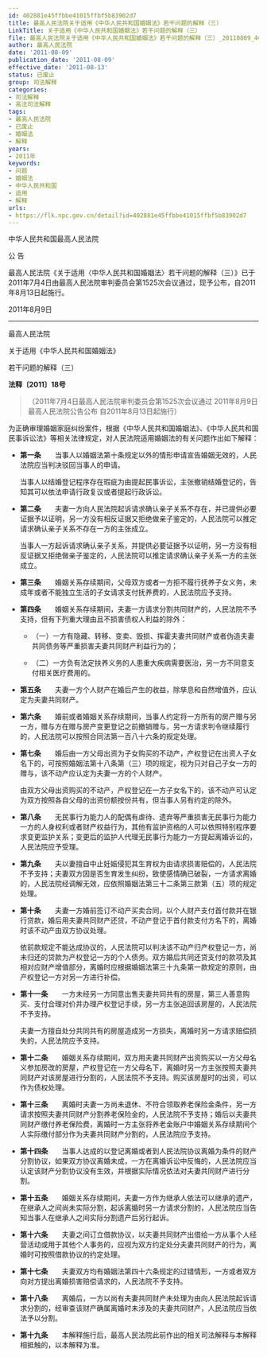 ```yaml
---
id: 402881e45ffbbe41015ffbf5b83902d7
title: 最高人民法院关于适用《中华人民共和国婚姻法》若干问题的解释（三）
LinkTitle: 关于适用《中华人民共和国婚姻法》若干问题的解释（三）
file: 最高人民法院关于适用《中华人民共和国婚姻法》若干问题的解释（三）_20110809_402881e45ffbbe41015ffbf5b83902d7.docx
author: 最高人民法院
date: '2011-08-09'
publication_date: '2011-08-09'
effective_date: '2011-08-13'
status: 已废止
group: 司法解释
categories:
- 司法解释
- 高法司法解释
tags:
- 最高人民法院
- 已废止
- 婚姻法
- 解释
years:
- 2011年
keywords:
- 问题
- 婚姻法
- 中华人民共和国
- 适用
- 解释
urls:
- https://flk.npc.gov.cn/detail?id=402881e45ffbbe41015ffbf5b83902d7
---
```


中华人民共和国最高人民法院

公 告

最高人民法院《关于适用〈中华人民共和国婚姻法〉若干问题的解释（三）》已于2011年7月4日由最高人民法院审判委员会第1525次会议通过，现予公布，自2011年8月13日起施行。

2011年8月9日

---

最高人民法院

关于适用《中华人民共和国婚姻法》

若干问题的解释（三）

**法释〔2011〕18号**

> （2011年7月4日最高人民法院审判委员会第1525次会议通过 2011年8月9日最高人民法院公告公布 自2011年8月13日起施行）

为正确审理婚姻家庭纠纷案件，根据《中华人民共和国婚姻法》、《中华人民共和国民事诉讼法》等相关法律规定，对人民法院适用婚姻法的有关问题作出如下解释：

- **第一条**　　当事人以婚姻法第十条规定以外的情形申请宣告婚姻无效的，人民法院应当判决驳回当事人的申请。

  当事人以结婚登记程序存在瑕疵为由提起民事诉讼，主张撤销结婚登记的，告知其可以依法申请行政复议或者提起行政诉讼。

- **第二条**　　夫妻一方向人民法院起诉请求确认亲子关系不存在，并已提供必要证据予以证明，另一方没有相反证据又拒绝做亲子鉴定的，人民法院可以推定请求确认亲子关系不存在一方的主张成立。

  当事人一方起诉请求确认亲子关系，并提供必要证据予以证明，另一方没有相反证据又拒绝做亲子鉴定的，人民法院可以推定请求确认亲子关系一方的主张成立。

- **第三条**　　婚姻关系存续期间，父母双方或者一方拒不履行抚养子女义务，未成年或者不能独立生活的子女请求支付抚养费的，人民法院应予支持。

- **第四条**　　婚姻关系存续期间，夫妻一方请求分割共同财产的，人民法院不予支持，但有下列重大理由且不损害债权人利益的除外：

  - （一）一方有隐藏、转移、变卖、毁损、挥霍夫妻共同财产或者伪造夫妻共同债务等严重损害夫妻共同财产利益行为的；

  - （二）一方负有法定扶养义务的人患重大疾病需要医治，另一方不同意支付相关医疗费用的。

- **第五条**　　夫妻一方个人财产在婚后产生的收益，除孳息和自然增值外，应认定为夫妻共同财产。

- **第六条**　　婚前或者婚姻关系存续期间，当事人约定将一方所有的房产赠与另一方，赠与方在赠与房产变更登记之前撤销赠与，另一方请求判令继续履行的，人民法院可以按照合同法第一百八十六条的规定处理。

- **第七条**　　婚后由一方父母出资为子女购买的不动产，产权登记在出资人子女名下的，可按照婚姻法第十八条第（三）项的规定，视为只对自己子女一方的赠与，该不动产应认定为夫妻一方的个人财产。

  由双方父母出资购买的不动产，产权登记在一方子女名下的，该不动产可认定为双方按照各自父母的出资份额按份共有，但当事人另有约定的除外。

- **第八条**　　无民事行为能力人的配偶有虐待、遗弃等严重损害无民事行为能力一方的人身权利或者财产权益行为，其他有监护资格的人可以依照特别程序要求变更监护关系；变更后的监护人代理无民事行为能力一方提起离婚诉讼的，人民法院应予受理。

- **第九条**　　夫以妻擅自中止妊娠侵犯其生育权为由请求损害赔偿的，人民法院不予支持；夫妻双方因是否生育发生纠纷，致使感情确已破裂，一方请求离婚的，人民法院经调解无效，应依照婚姻法第三十二条第三款第（五）项的规定处理。

- **第十条**　　夫妻一方婚前签订不动产买卖合同，以个人财产支付首付款并在银行贷款，婚后用夫妻共同财产还贷，不动产登记于首付款支付方名下的，离婚时该不动产由双方协议处理。

  依前款规定不能达成协议的，人民法院可以判决该不动产归产权登记一方，尚未归还的贷款为产权登记一方的个人债务。双方婚后共同还贷支付的款项及其相对应财产增值部分，离婚时应根据婚姻法第三十九条第一款规定的原则，由产权登记一方对另一方进行补偿。

- **第十一条**　　一方未经另一方同意出售夫妻共同共有的房屋，第三人善意购买、支付合理对价并办理产权登记手续，另一方主张追回该房屋的，人民法院不予支持。

  夫妻一方擅自处分共同共有的房屋造成另一方损失，离婚时另一方请求赔偿损失的，人民法院应予支持。

- **第十二条**　　婚姻关系存续期间，双方用夫妻共同财产出资购买以一方父母名义参加房改的房屋，产权登记在一方父母名下，离婚时另一方主张按照夫妻共同财产对该房屋进行分割的，人民法院不予支持。购买该房屋时的出资，可以作为债权处理。

- **第十三条**　　离婚时夫妻一方尚未退休、不符合领取养老保险金条件，另一方请求按照夫妻共同财产分割养老保险金的，人民法院不予支持；婚后以夫妻共同财产缴付养老保险费，离婚时一方主张将养老金账户中婚姻关系存续期间个人实际缴付部分作为夫妻共同财产分割的，人民法院应予支持。

- **第十四条**　　当事人达成的以登记离婚或者到人民法院协议离婚为条件的财产分割协议，如果双方协议离婚未成，一方在离婚诉讼中反悔的，人民法院应当认定该财产分割协议没有生效，并根据实际情况依法对夫妻共同财产进行分割。

- **第十五条**　　婚姻关系存续期间，夫妻一方作为继承人依法可以继承的遗产，在继承人之间尚未实际分割，起诉离婚时另一方请求分割的，人民法院应当告知当事人在继承人之间实际分割遗产后另行起诉。

- **第十六条**　　夫妻之间订立借款协议，以夫妻共同财产出借给一方从事个人经营活动或用于其他个人事务的，应视为双方约定处分夫妻共同财产的行为，离婚时可按照借款协议的约定处理。

- **第十七条**　　夫妻双方均有婚姻法第四十六条规定的过错情形，一方或者双方向对方提出离婚损害赔偿请求的，人民法院不予支持。

- **第十八条**　　离婚后，一方以尚有夫妻共同财产未处理为由向人民法院起诉请求分割的，经审查该财产确属离婚时未涉及的夫妻共同财产，人民法院应当依法予以分割。

- **第十九条**　　本解释施行后，最高人民法院此前作出的相关司法解释与本解释相抵触的，以本解释为准。
